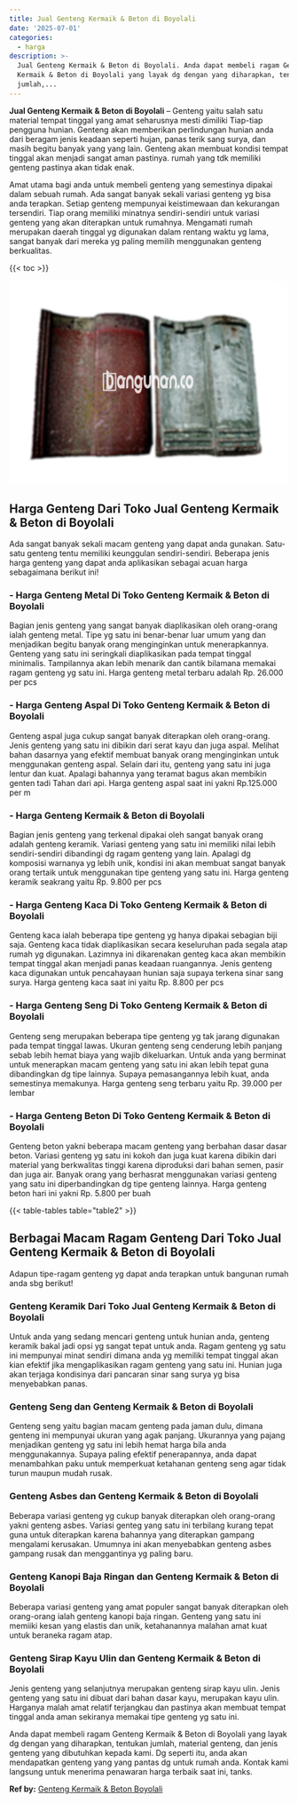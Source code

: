 ```yaml
---
title: Jual Genteng Kermaik & Beton di Boyolali
date: '2025-07-01'
categories:
  - harga
description: >-
  Jual Genteng Kermaik & Beton di Boyolali. Anda dapat membeli ragam Genteng
  Kermaik & Beton di Boyolali yang layak dg dengan yang diharapkan, tentukan
  jumlah,...
---
```


**Jual Genteng Kermaik & Beton di Boyolali** – Genteng yaitu salah satu material tempat tinggal yang amat seharusnya mesti dimiliki Tiap-tiap pengguna hunian. Genteng akan memberikan perlindungan hunian anda dari beragam jenis keadaan seperti hujan, panas terik sang surya, dan masih begitu banyak yang yang lain. Genteng akan membuat kondisi tempat tinggal akan menjadi sangat aman pastinya. rumah yang tdk memiliki genteng pastinya akan tidak enak.

Amat utama bagi anda untuk membeli genteng yang semestinya dipakai dalam sebuah rumah. Ada sangat banyak sekali variasi genteng yg bisa anda terapkan. Setiap genteng mempunyai keistimewaan dan kekurangan tersendiri. Tiap orang memiliki minatnya sendiri-sendiri untuk variasi genteng yang akan diterapkan untuk rumahnya. Mengamati rumah merupakan daerah tinggal yg digunakan dalam rentang waktu yg lama, sangat banyak dari mereka yg paling memilih menggunakan genteng berkualitas.

{{< toc >}}

![Jual Genteng Kermaik & Beton di Boyolali](/images/genteng-minimalis-murah18.png)

## Harga Genteng Dari Toko Jual Genteng Kermaik & Beton di Boyolali

Ada sangat banyak sekali macam genteng yang dapat anda gunakan. Satu-satu genteng tentu memiliki keunggulan sendiri-sendiri. Beberapa jenis harga genteng yang dapat anda aplikasikan sebagai acuan harga sebagaimana berikut ini!

### \- Harga Genteng Metal Di Toko Genteng Kermaik & Beton di Boyolali

Bagian jenis genteng yang sangat banyak diaplikasikan oleh orang-orang ialah genteng metal. Tipe yg satu ini benar-benar luar umum yang dan menjadikan begitu banyak orang menginginkan untuk menerapkannya. Genteng yang satu ini seringkali diaplikasikan pada tempat tinggal minimalis. Tampilannya akan lebih menarik dan cantik bilamana memakai ragam genteng yg satu ini. Harga genteng metal terbaru adalah Rp. 26.000 per pcs

### \- Harga Genteng Aspal Di Toko Genteng Kermaik & Beton di Boyolali

Genteng aspal juga cukup sangat banyak diterapkan oleh orang-orang. Jenis genteng yang satu ini dibikin dari serat kayu dan juga aspal. Melihat bahan dasarnya yang efektif membuat banyak orang menginginkan untuk menggunakan genteng aspal. Selain dari itu, genteng yang satu ini juga lentur dan kuat. Apalagi bahannya yang teramat bagus akan membikin genten tadi Tahan dari api. Harga genteng aspal saat ini yakni Rp.125.000 per m

### \- Harga Genteng Kermaik & Beton di Boyolali

Bagian jenis genteng yang terkenal dipakai oleh sangat banyak orang adalah genteng keramik. Variasi genteng yang satu ini memiliki nilai lebih sendiri-sendiri dibandingi dg ragam genteng yang lain. Apalagi dg komposisi warnanya yg lebih unik, kondisi ini akan membuat sangat banyak orang tertaik untuk menggunakan tipe genteng yang satu ini. Harga genteng keramik seakrang yaitu Rp. 9.800 per pcs

### \- Harga Genteng Kaca Di Toko Genteng Kermaik & Beton di Boyolali

Genteng kaca ialah beberapa tipe genteng yg hanya dipakai sebagian biji saja. Genteng kaca tidak diaplikasikan secara keseluruhan pada segala atap rumah yg digunakan. Lazimnya ini dikarenakan genteg kaca akan membikin tempat tinggal akan menjadi panas keadaan ruangannya. Jenis genteng kaca digunakan untuk pencahayaan hunian saja supaya terkena sinar sang surya. Harga genteng kaca saat ini yaitu Rp. 8.800 per pcs

### \- Harga Genteng Seng Di Toko Genteng Kermaik & Beton di Boyolali

Genteng seng merupakan beberapa tipe genteng yg tak jarang digunakan pada tempat tinggal lawas. Ukuran genteng seng cenderung lebih panjang sebab lebih hemat biaya yang wajib dikeluarkan. Untuk anda yang berminat untuk menerapkan macam genteng yang satu ini akan lebih tepat guna dibandingkan dg tipe lainnya. Supaya pemasangannya lebih kuat, anda semestinya memakunya. Harga genteng seng terbaru yaitu Rp. 39.000 per lembar

### \- Harga Genteng Beton Di Toko Genteng Kermaik & Beton di Boyolali

Genteng beton yakni beberapa macam genteng yang berbahan dasar dasar beton. Variasi genteng yg satu ini kokoh dan juga kuat karena dibikin dari material yang berkwalitas tinggi karena diproduksi dari bahan semen, pasir dan juga air. Banyak orang yang berhasrat menggunakan variasi genteng yang satu ini diperbandingkan dg tipe genteng lainnya. Harga genteng beton hari ini yakni Rp. 5.800 per buah

{{< table-tables table="table2" >}}

## Berbagai Macam Ragam Genteng Dari Toko Jual Genteng Kermaik & Beton di Boyolali

Adapun tipe-ragam genteng yg dapat anda terapkan untuk bangunan rumah anda sbg berikut!

### Genteng Keramik Dari Toko Jual Genteng Kermaik & Beton di Boyolali

Untuk anda yang sedang mencari genteng untuk hunian anda, genteng keramik bakal jadi opsi yg sangat tepat untuk anda. Ragam genteng yg satu ini mempunyai minat sendiri dimana anda yg memiliki tempat tinggal akan kian efektif jika mengaplikasikan ragam genteng yang satu ini. Hunian juga akan terjaga kondisinya dari pancaran sinar sang surya yg bisa menyebabkan panas.

### Genteng Seng dan Genteng Kermaik & Beton di Boyolali

Genteng seng yaitu bagian macam genteng pada jaman dulu, dimana genteng ini mempunyai ukuran yang agak panjang. Ukurannya yang pajang menjadikan genteng yg satu ini lebih hemat harga bila anda menggunakannya. Supaya paling efektif penerapannya, anda dapat menambahkan paku untuk memperkuat ketahanan genteng seng agar tidak turun maupun mudah rusak.

### Genteng Asbes dan Genteng Kermaik & Beton di Boyolali

Beberapa variasi genteng yg cukup banyak diterapkan oleh orang-orang yakni genteng asbes. Variasi genteg yang satu ini terbilang kurang tepat guna untuk diterapkan karena bahannya yang diterapkan gampang mengalami kerusakan. Umumnya ini akan menyebabkan genteng asbes gampang rusak dan menggantinya yg paling baru.

### Genteng Kanopi Baja Ringan dan Genteng Kermaik & Beton di Boyolali

Beberapa variasi genteng yang amat populer sangat banyak diterapkan oleh orang-orang ialah genteng kanopi baja ringan. Genteng yang satu ini memiiki kesan yang elastis dan unik, ketahanannya malahan amat kuat untuk beraneka ragam atap.

### Genteng Sirap Kayu Ulin dan Genteng Kermaik & Beton di Boyolali

Jenis genteng yang selanjutnya merupakan genteng sirap kayu ulin. Jenis genteng yang satu ini dibuat dari bahan dasar kayu, merupakan kayu ulin. Harganya malah amat relatif terjangkau dan pastinya akan membuat tempat tinggal anda aman sekiranya memakai tipe genteng yg satu ini.

Anda dapat membeli ragam Genteng Kermaik & Beton di Boyolali yang layak dg dengan yang diharapkan, tentukan jumlah, material genteng, dan jenis genteng yang dibutuhkan kepada kami. Dg seperti itu, anda akan mendapatkan genteng yang yang pantas dg untuk rumah anda. Kontak kami langsung untuk menerima penawaran harga terbaik saat ini, tanks.

**Ref by:**  [Genteng Kermaik & Beton  Boyolali](https://id.wikipedia.org/wiki/Genteng)
